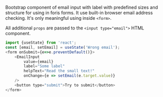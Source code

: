 Bootstrap component of email input with label with predefined sizes and structure for using in foris forms.
It use built-in browser email address checking. It's only meaningful using inside `<form>`.

All additional `props` are passed to the `<input type="email">` HTML component.

```js
import {useState} from 'react';
const [email, setEmail] = useState('Wrong email');
<form onSubmit={e=>e.preventDefault()}>
    <EmailInput
        value={email}
        label="Some label" 
        helpText="Read the small text!"
        onChange={e => setEmail(e.target.value)}
    />
    <button type="submit">Try to submit</button>
</form>
```
